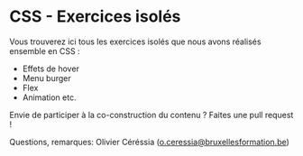 # CSS - Exercices isolés #

Vous trouverez ici tous les exercices isolés que nous avons réalisés ensemble en CSS :

- Effets de hover
- Menu burger
- Flex
- Animation
etc.

Envie de participer à la co-construction du contenu ? Faites une pull request ! 

Questions, remarques: Olivier Céréssia (o.ceressia@bruxellesformation.be)

